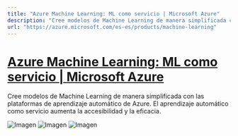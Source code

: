 ```yaml
---
title: "Azure Machine Learning: ML como servicio | Microsoft Azure"
description: "Cree modelos de Machine Learning de manera simplificada con las plataformas de aprendizaje automático de Azure. El aprendizaje automático como servicio aumenta la accesibilidad y la eficacia."
url: "https://azure.microsoft.com/es-es/products/machine-learning"
---
```


# [Azure Machine Learning: ML como servicio | Microsoft Azure](https://azure.microsoft.com/es-es/products/machine-learning)

Cree modelos de Machine Learning de manera simplificada con las plataformas de aprendizaje automático de Azure. El aprendizaje automático como servicio aumenta la accesibilidad y la eficacia.

![Imagen](//azurecomcdn.azureedge.net/cvt-6181762de7ef0aa2e407e9ec9d51d11b942e326292351d55fe0edf7cdf4d0904/svg/virtual-machines.svg)
![Imagen](//azurecomcdn.azureedge.net/cvt-6181762de7ef0aa2e407e9ec9d51d11b942e326292351d55fe0edf7cdf4d0904/svg/virtual-desktop.svg)
![Imagen](//azurecomcdn.azureedge.net/cvt-6181762de7ef0aa2e407e9ec9d51d11b942e326292351d55fe0edf7cdf4d0904/svg/azure-sql.svg)
